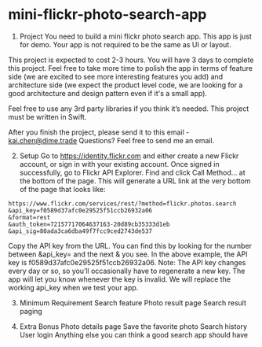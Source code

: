 # mini-flickr-photo-search-app

1. Project
You need to build a mini flickr photo search app. This app is just for demo. Your app is not required to be the same as UI or layout.

This project is expected to cost 2-3 hours. You will have 3 days to complete this project. Feel free to take more time to polish the app in terms of feature side (we are excited to see more interesting features you add) and architecture side (we expect the product level code, we are looking for a good architecture and design pattern even if it's a small app). 

Feel free to use any 3rd party libraries if you think it’s needed. This project must be written in Swift.

After you finish the project, please send it to this email - kai.chen@dime.trade
Questions? Feel free to send me an email.

2. Setup
Go to https://identity.flickr.com and either create a new Flickr account, or sign in with your existing account.
Once signed in successfully, go to Flickr API Explorer.
Find and click Call Method… at the bottom of the page.
This will generate a URL link at the very bottom of the page that looks like:
```
https://www.flickr.com/services/rest/?method=flickr.photos.search
&api_key=f0589d37afc0e29525f51ccb26932a06
&format=rest
&auth_token=72157717064637163-20d89cb35333d1eb
&api_sig=80ada3ca6dba49f7fcc9ced2743de537
```
Copy the API key from the URL. You can find this by looking for the number between &api_key= and the next & you see. In the above example, the API key is f0589d37afc0e29525f51ccb26932a06.
Note: The API key changes every day or so, so you’ll occasionally have to regenerate a new key. The app will let you know whenever the key is invalid.
We will replace the working api_key when we test your app.

3. Minimum Requirement
Search feature
Photo result page
Search result paging

4. Extra Bonus
Photo details page
Save the favorite photo
Search history
User login
Anything else you can think a good search app should have

